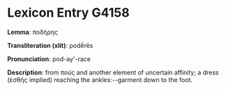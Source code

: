 # Lexicon Entry G4158

**Lemma**: ποδήρης

**Transliteration (xlit)**: podḗrēs

**Pronunciation**: pod-ay'-race

**Description**:
from πούς and another element of uncertain affinity; a dress (ἐσθής implied) reaching the ankles:--garment down to the foot.
